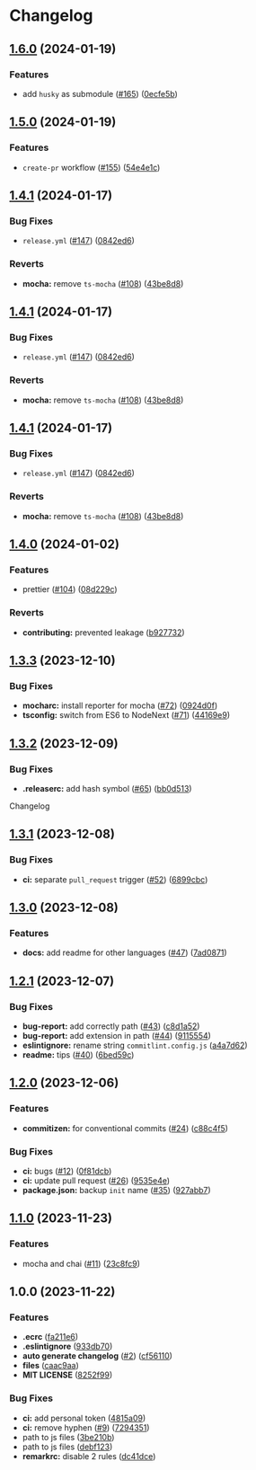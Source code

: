 # Changelog

## [1.6.0](https://github.com/Conqueror-Site-Builder/conqueror-repo-template/compare/v1.5.0...v1.6.0) (2024-01-19)


### Features

* add `husky` as submodule ([#165](https://github.com/Conqueror-Site-Builder/conqueror-repo-template/issues/165)) ([0ecfe5b](https://github.com/Conqueror-Site-Builder/conqueror-repo-template/commit/0ecfe5be1b23d8beaf968dd4f625e657cf461888))

## [1.5.0](https://github.com/Conqueror-Site-Builder/conqueror-repo-template/compare/v1.4.1...v1.5.0) (2024-01-19)


### Features

* `create-pr` workflow ([#155](https://github.com/Conqueror-Site-Builder/conqueror-repo-template/issues/155)) ([54e4e1c](https://github.com/Conqueror-Site-Builder/conqueror-repo-template/commit/54e4e1c9502fd69f83370ab98b18c6ce7e9c1d77))

## [1.4.1](https://github.com/Conqueror-Site-Builder/conqueror-repo-template/compare/v1.4.0...v1.4.1) (2024-01-17)


### Bug Fixes

* `release.yml` ([#147](https://github.com/Conqueror-Site-Builder/conqueror-repo-template/issues/147)) ([0842ed6](https://github.com/Conqueror-Site-Builder/conqueror-repo-template/commit/0842ed6217d863efa9d948f5ab58b8a75da49a5e))


### Reverts

* **mocha:** remove `ts-mocha` ([#108](https://github.com/Conqueror-Site-Builder/conqueror-repo-template/issues/108)) ([43be8d8](https://github.com/Conqueror-Site-Builder/conqueror-repo-template/commit/43be8d8ca375f8eb4c89dfd75da21960c6e877ab))

## [1.4.1](https://github.com/Conqueror-Site-Builder/conqueror-repo-template/compare/v1.4.0...v1.4.1) (2024-01-17)


### Bug Fixes

* `release.yml` ([#147](https://github.com/Conqueror-Site-Builder/conqueror-repo-template/issues/147)) ([0842ed6](https://github.com/Conqueror-Site-Builder/conqueror-repo-template/commit/0842ed6217d863efa9d948f5ab58b8a75da49a5e))


### Reverts

* **mocha:** remove `ts-mocha` ([#108](https://github.com/Conqueror-Site-Builder/conqueror-repo-template/issues/108)) ([43be8d8](https://github.com/Conqueror-Site-Builder/conqueror-repo-template/commit/43be8d8ca375f8eb4c89dfd75da21960c6e877ab))

## [1.4.1](https://github.com/Conqueror-Site-Builder/conqueror-repo-template/compare/v1.4.0...v1.4.1) (2024-01-17)


### Bug Fixes

* `release.yml` ([#147](https://github.com/Conqueror-Site-Builder/conqueror-repo-template/issues/147)) ([0842ed6](https://github.com/Conqueror-Site-Builder/conqueror-repo-template/commit/0842ed6217d863efa9d948f5ab58b8a75da49a5e))


### Reverts

* **mocha:** remove `ts-mocha` ([#108](https://github.com/Conqueror-Site-Builder/conqueror-repo-template/issues/108)) ([43be8d8](https://github.com/Conqueror-Site-Builder/conqueror-repo-template/commit/43be8d8ca375f8eb4c89dfd75da21960c6e877ab))

## [1.4.0](https://github.com/Conqueror-Site-Builder/conqueror-repo-template/compare/v1.3.3...v1.4.0) (2024-01-02)


### Features

* prettier ([#104](https://github.com/Conqueror-Site-Builder/conqueror-repo-template/issues/104)) ([08d229c](https://github.com/Conqueror-Site-Builder/conqueror-repo-template/commit/08d229c87d68b868a35e02bf020d1d262ac8963b))


### Reverts

* **contributing:** prevented leakage ([b927732](https://github.com/Conqueror-Site-Builder/conqueror-repo-template/commit/b9277323975a0d62c6b065e492ec7680def54c99))

## [1.3.3](https://github.com/Conqueror-Site-Builder/conqueror-repo-template/compare/v1.3.2...v1.3.3) (2023-12-10)

### Bug Fixes

* **mocharc:** install reporter for mocha ([#72](https://github.com/Conqueror-Site-Builder/conqueror-repo-template/issues/72)) ([0924d0f](https://github.com/Conqueror-Site-Builder/conqueror-repo-template/commit/0924d0fd79dfdb7c2efd9fa5dc03c70f83f30421))
* **tsconfig:** switch from ES6 to NodeNext ([#71](https://github.com/Conqueror-Site-Builder/conqueror-repo-template/issues/71)) ([44169e9](https://github.com/Conqueror-Site-Builder/conqueror-repo-template/commit/44169e9e9443ad1819b41fac8fd6d90685d3a377))

## [1.3.2](https://github.com/Conqueror-Site-Builder/conqueror-repo-template/compare/v1.3.1...v1.3.2) (2023-12-09)

### Bug Fixes

* **.releaserc:** add hash symbol ([#65](https://github.com/Conqueror-Site-Builder/conqueror-repo-template/issues/65)) ([bb0d513](https://github.com/Conqueror-Site-Builder/conqueror-repo-template/commit/bb0d5136ef41eb475eb116dfd074322b833d3a96))

Changelog

## [1.3.1](https://github.com/Conqueror-Site-Builder/conqueror-repo-template/compare/v1.3.0...v1.3.1) (2023-12-08)

### Bug Fixes

* **ci:** separate `pull_request` trigger ([#52](https://github.com/Conqueror-Site-Builder/conqueror-repo-template/issues/52)) ([6899cbc](https://github.com/Conqueror-Site-Builder/conqueror-repo-template/commit/6899cbc6d6fa2777b9c3ba8e69440ff575a088e8))

## [1.3.0](https://github.com/Conqueror-Site-Builder/conqueror-repo-template/compare/v1.2.1...v1.3.0) (2023-12-08)

### Features

* **docs:** add readme for other languages ([#47](https://github.com/Conqueror-Site-Builder/conqueror-repo-template/issues/47)) ([7ad0871](https://github.com/Conqueror-Site-Builder/conqueror-repo-template/commit/7ad0871bcf7335796024b9e27af1105f6f0f027e))

## [1.2.1](https://github.com/Conqueror-Site-Builder/conqueror-repo-template/compare/v1.2.0...v1.2.1) (2023-12-07)

### Bug Fixes

* **bug-report:** add correctly path ([#43](https://github.com/Conqueror-Site-Builder/conqueror-repo-template/issues/43)) ([c8d1a52](https://github.com/Conqueror-Site-Builder/conqueror-repo-template/commit/c8d1a520f5eb940f1e8287295e3ea17be85a6bb6))
* **bug-report:** add extension in path ([#44](https://github.com/Conqueror-Site-Builder/conqueror-repo-template/issues/44)) ([9115554](https://github.com/Conqueror-Site-Builder/conqueror-repo-template/commit/9115554a830d257bd7c49ce0ed97b52edc0e2784))
* **eslintignore:** rename string `commitlint.config.js` ([a4a7d62](https://github.com/Conqueror-Site-Builder/conqueror-repo-template/commit/a4a7d62e994ef272bcc2264cc69446426f4b1d1b))
* **readme:** tips ([#40](https://github.com/Conqueror-Site-Builder/conqueror-repo-template/issues/40)) ([6bed59c](https://github.com/Conqueror-Site-Builder/conqueror-repo-template/commit/6bed59c416a5ee18e7994be3cecabaf5ca26dea3))

## [1.2.0](https://github.com/Conqueror-Site-Builder/conqueror-repo-template/compare/v1.1.0...v1.2.0) (2023-12-06)

### Features

* **commitizen:** for conventional commits ([#24](https://github.com/Conqueror-Site-Builder/conqueror-repo-template/issues/24)) ([c88c4f5](https://github.com/Conqueror-Site-Builder/conqueror-repo-template/commit/c88c4f52410a35b46b34d20465c43a83836abddb))

### Bug Fixes

* **ci:** bugs ([#12](https://github.com/Conqueror-Site-Builder/conqueror-repo-template/issues/12)) ([0f81dcb](https://github.com/Conqueror-Site-Builder/conqueror-repo-template/commit/0f81dcbece0629b02cbd2d5962663e7167e4bd0c))
* **ci:** update pull request ([#26](https://github.com/Conqueror-Site-Builder/conqueror-repo-template/issues/26)) ([9535e4e](https://github.com/Conqueror-Site-Builder/conqueror-repo-template/commit/9535e4eefb8c97455fdd087dc759cc2c6d04148b))
* **package.json:** backup `init` name ([#35](https://github.com/Conqueror-Site-Builder/conqueror-repo-template/issues/35)) ([927abb7](https://github.com/Conqueror-Site-Builder/conqueror-repo-template/commit/927abb7530f9e801154ff06a744fc7045904f4cb))

## [1.1.0](https://github.com/Conqueror-Site-Builder/conqueror-repo-template/compare/v1.0.0...v1.1.0) (2023-11-23)

### Features

* mocha and chai ([#11](https://github.com/Conqueror-Site-Builder/conqueror-repo-template/issues/11)) ([23c8fc9](https://github.com/Conqueror-Site-Builder/conqueror-repo-template/commit/23c8fc9a2d67e21195394b393c378f714b0ccbe9))

## 1.0.0 (2023-11-22)

### Features

* **.ecrc** ([fa211e6](https://github.com/Conqueror-Site-Builder/conqueror-repo-template/commit/fa211e69b6ae304bef410704a8ea1d83acbc3e2c))
* **.eslintignore** ([933db70](https://github.com/Conqueror-Site-Builder/conqueror-repo-template/commit/933db70bc0b70d7e914b609d933843a4bc293a96))
* **auto generate changelog** ([#2](https://github.com/Conqueror-Site-Builder/conqueror-repo-template/issues/2)) ([cf56110](https://github.com/Conqueror-Site-Builder/conqueror-repo-template/commit/cf56110a00bcb4cc38120dd290b480a8d47d674d))
* **files** ([caac9aa](https://github.com/Conqueror-Site-Builder/conqueror-repo-template/commit/caac9aa41c71c90a73f7c6f0528b73bd3f8ba761))
* **MIT LICENSE** ([8252f99](https://github.com/Conqueror-Site-Builder/conqueror-repo-template/commit/8252f995ee7ec9838c83d91d3057530240fdb6ec))

### Bug Fixes

* **ci:** add personal token ([4815a09](https://github.com/Conqueror-Site-Builder/conqueror-repo-template/commit/4815a09e9c6ff29824032f15655aa95624d529dc))
* **ci:** remove hyphen ([#9](https://github.com/Conqueror-Site-Builder/conqueror-repo-template/issues/9)) ([7294351](https://github.com/Conqueror-Site-Builder/conqueror-repo-template/commit/7294351be2dccdf22bb0bffa9319320162f71358))
* path to js files ([3be210b](https://github.com/Conqueror-Site-Builder/conqueror-repo-template/commit/3be210ba18b2941dc555d2fad875308247dea20b))
* path to js files ([debf123](https://github.com/Conqueror-Site-Builder/conqueror-repo-template/commit/debf123a9b8ae141faf1cf74ddeb265cdd7bfd74))
* **remarkrc:** disable 2 rules ([dc41dce](https://github.com/Conqueror-Site-Builder/conqueror-repo-template/commit/dc41dce6aab02ef8afa674776423313117337119))
